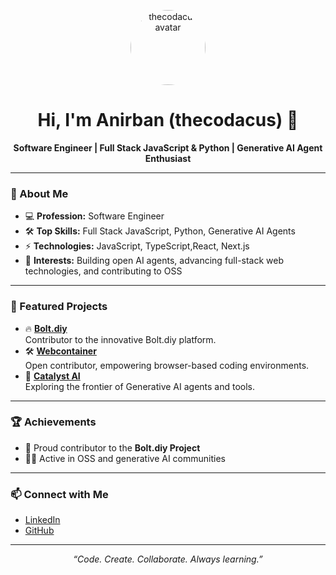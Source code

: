<p align="center">
  <img src="https://github.com/thecodacus.png" width="120" style="border-radius:50%;" alt="thecodacus avatar"/>
</p>

<h1 align="center">Hi, I'm Anirban (thecodacus) 👋</h1>

<p align="center">
  <strong>Software Engineer | Full Stack JavaScript & Python | Generative AI Agent Enthusiast</strong>
</p>

---

### 🚀 About Me

- 💻 **Profession:** Software Engineer  
- 🛠️ **Top Skills:** Full Stack JavaScript, Python, Generative AI Agents  
- ⚡ **Technologies:** JavaScript, TypeScript,React, Next.js  
- 🧠 **Interests:** Building open AI agents, advancing full-stack web technologies, and contributing to OSS

---

### 🌟 Featured Projects

- 🔥 **[Bolt.diy](https://github.com/stackblitz-labs/bolt.diy)**  
  Contributor to the innovative Bolt.diy platform.
- 🛠️ **[Webcontainer](https://github.com/thecodacus/OpenWebContainer)**  
  Open contributor, empowering browser-based coding environments.
- 🤖 **[Catalyst AI](https://github.com/thecodacus/catalyst)**  
  Exploring the frontier of Generative AI agents and tools.
---

### 🏆 Achievements

- 🥇 Proud contributor to the **Bolt.diy Project**
- 👨‍💻 Active in OSS and generative AI communities

---

### 📫 Connect with Me

- [LinkedIn](https://www.linkedin.com/in/anirban-kar-developer/)
- [GitHub](https://github.com/thecodacus)

---

<p align="center">
  <em>“Code. Create. Collaborate. Always learning.”</em>
</p>
